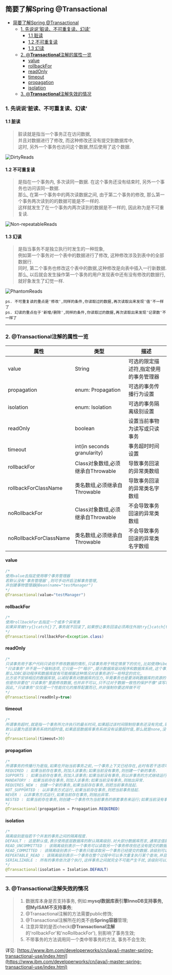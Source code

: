 ## 简要了解Spring @Transactional

- [简要了解Spring @Transactional](#简要了解spring-transactional)
  - [1. 先说说'脏读、不可重复读、幻读'](#1-先说说脏读不可重复读幻读)
    - [1.1 脏读](#11-脏读)
    - [1.2 不可重复读](#12-不可重复读)
    - [1.3 幻读](#13-幻读)
  - [2. @**Transactional**注解的属性一览](#2-transactional注解的属性一览)
    - [value](#value)
    - [rollbackFor](#rollbackfor)
    - [readOnly](#readonly)
    - [timeout](#timeout)
    - [propagation](#propagation)
    - [isolation](#isolation)
  - [3. @**Transactional**注解失效的情况](#3-transactional注解失效的情况)

### 1. 先说说'脏读、不可重复读、幻读'

#### 1.1 脏读
> 脏读就是指当一个事务正在访问数据,  
> 并且对数据进行了修改, 而这种修改还没有提交到数据库中,  
> 这时, 另外一个事务也访问这个数据,然后使用了这个数据.  

![DirtyReads](https://user-images.githubusercontent.com/29013341/120815351-5062ba80-c582-11eb-9b99-6ae03a6d40a7.png)

#### 1.2 不可重复读
> 是指在一个事务内, 多次读同一数据.
> 在这个事务还没有结束时, 另外一个事务也访问该同一数据.  
> 那么, 在第一个事务中的两次读数据之间, 由于第二个事务的修改, 那么第一个事务两次读到的的数据可能是不一样的.  
> 这样就发生了在一个事务内两次读到的数据是不一样的, 因此称为是不可重复读.

![Non-repeatableReads](https://user-images.githubusercontent.com/29013341/120815384-56f13200-c582-11eb-83a8-ed8957e459af.png)

#### 1.3 幻读 
> 是指当事务不是独立执行时发生的一种现象,  
> 例如第一个事务对一个表中的数据进行了修改, 这种修改涉及到表中的全部数据行.  
> 同时, 第二个事务也修改这个表中的数据,这种修改是向表中插入一行新数据.  
> 那么, 以后就会发生操作第一个事务的用户发现表中还有没有修改的数据行, 就好象发生了幻觉一样.

![PhantomReads](https://user-images.githubusercontent.com/29013341/120815403-5bb5e600-c582-11eb-9e65-30b59ee5bbe4.png)

`ps. 不可重复读的重点是'修改',同样的条件,你读取过的数据,再次读取出来发现'值'不一样了`  
`ps. 幻读的重点在于'新增/删除',同样的条件,你读取过的数据,再次读取出来发现'记录数'不一样了`  

---

### 2. @**Transactional**注解的属性一览

| 属性 | 类型 | 描述 |
| --- | --- | --- |
| value | String | 可选的限定描述符,指定使用的事务管理器 |
| propagation | enum: Propagation | 可选的事务传播行为设置 |
| isolation | enum: Isolation | 可选的事务隔离级别设置 |
| readOnly | boolean | 设置当前事物为读写或只读事务 |
| timeout | int(in seconds granularity) | 事务超时时间设置 |
| rollbackFor | Class对象数组,必须继承自Throwable | 导致事务回滚的异常类数组 |
| rollbackForClassName | 类名数组,必须继承自Throwable | 导致事务回滚的异常类名字数组 |
| noRollbackFor | Class对象数组,必须继承自Throwable | 不会导致事务回滚的异常类数组 |
| noRollbackForClassName | 类名数组,必须继承自Throwable | 不会导致事务回滚的异常类名字数组 |

#### value
```java
/* 
使用value去指定使用哪个事务管理器 
若默认没有'事务管理器',则可手动开启注解事务管理,
并创建事物管理器@Bean(name="testManager")
*/ 
@Transactional(value="testManager")
```

#### rollbackFor
```java
/*
使用rollbackFor去指定一个或多个异常类
如果异常被try{}catch{}了,事务就不回滚了,如果想让事务回滚必须再往外抛try{}catch{throw Exception}
*/
@Transactional(rollbackFor=Exception.class)
```

#### readOnly
```java
/*
只读事务用于客户代码只读但不修改数据的情形,只读事务用于特定情景下的优化,比如使用Hibernate的时候.默认为读写事务
"只读事务"并不是一个强制选项,它只是一个"暗示",提示数据库驱动程序和数据库系统,这个事务并不包含更改数据的操作,
那么JDBC驱动程序和数据库就有可能根据这种情况对该事务进行一些特定的优化,
比方说不安排相应的数据库锁,以减轻事务对数据库的压力,毕竟事务也是要消耗数据库的资源的.
但是你非要在"只读事务"里面修改数据,也并非不可以,只不过对于数据一致性的保护不像"读写事务"那样保险而已.
因此,"只读事务"仅仅是一个性能优化的推荐配置而已,并非强制你要这样做不可
*/
@Transactional(readOnly=true)
```

#### timeout
```java
/*
所谓事务超时,就是指一个事务所允许执行的最长时间,如果超过该时间限制但事务还没有完成,则自动回滚事务.
默认设置为底层事务系统的超时值,如果底层数据库事务系统没有设置超时值,那么就是none,没有超时限制.
*/
@Transactional(timeout=30)
```

#### propagation
```java
/*
所谓事务的传播行为是指,如果在开始当前事务之前,一个事务上下文已经存在,此时有若干选项可以指定一个事务性方法的执行行为.
REQUIRED : 如果当前存在事务,则加入该事务;如果当前没有事务,则创建一个新的事务.
SUPPORTS : 如果当前存在事务,则加入该事务;如果当前没有事务,则以非事务的方式继续运行.
MANDATORY : 如果当前存在事务,则加入该事务;如果当前没有事务,则抛出异常.
REQUIRES_NEW : 创建一个新的事务,如果当前存在事务,则把当前事务挂起.
NOT_SUPPORTED : 以非事务方式运行,如果当前存在事务,则把当前事务挂起.
NEVER : 以非事务方式运行,如果当前存在事务,则抛出异常.
NESTED : 如果当前存在事务,则创建一个事务作为当前事务的嵌套事务来运行;如果当前没有事务,则该取值等价于REQUIRED.
*/
@Transactional(propagation = Propagation.REQUIRED)
```

#### isolation
```java
/*
隔离级别是指若干个并发的事务之间的隔离程度. 
DEFAULT : 这是默认值,表示使用底层数据库的默认隔离级别.对大部分数据库而言,通常这值就是: READ_COMMITTED.
READ_UNCOMMITTED : 该隔离级别表示一个事务可以读取另一个事务修改但还没有提交的数据.该级别不能防止脏读和不可重复读,因此很少使用该隔离级别.
READ_COMMITTED : 该隔离级别表示一个事务只能读取另一个事务已经提交的数据.该级别可以防止脏读,这也是大多数情况下的推荐值.
REPEATABLE_READ : 该隔离级别表示一个事务在整个过程中可以多次重复执行某个查询,并且每次返回的记录都相同.即使在多次查询之间有新增的数据满足该查询,这些新增的记录也会被忽略.该级别可以防止脏读和不可重复读.
SERIALIZABLE : 所有的事务依次逐个执行,这样事务之间就完全不可能产生干扰,该级别可以防止脏读、不可重复读以及幻读.但是这将严重影响程序的性能.通常情况下也不会用到该级别.
*/
@Transactional(isolation = Isolation.DEFAULT)
```

---

### 3. @**Transactional**注解失效的情况

> 1. 数据库本身是否支持事务, 例如:**mysql数据库表引擎InnoDB支持事务, 但MyISAM不支持事务**;
> 2. @Transactional注解的方法需要public修饰;
> 3. @Transactional注解所在的类不由**Spring容器**管理;
> 4. 注意异常的是否check(**@Transactional注解**的'rollbackFor'和'noRollbackFor'), 别影响了事务生效;
> 5. 不带事务的方法调用同一个类中带事务的方法, 事务不会生效;

详见: [https://www.ibm.com/developerworks/cn/java/j-master-spring-transactional-use/index.html](https://www.ibm.com/developerworks/cn/java/j-master-spring-transactional-use/index.html)


